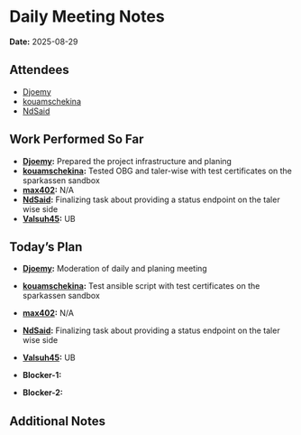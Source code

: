 # Daily Meeting Notes

**Date:** 2025-08-29

## Attendees
- [Djoemy](https://github.com/Djoemy)
- [kouamschekina](https://github.com/kouamschekina)
- [NdSaid](https://github.com/NdSaid)

## Work Performed So Far
- **[Djoemy](https://github.com/Djoemy):** Prepared the project infrastructure and planing
- **[kouamschekina](https://github.com/kouamschekina):** Tested OBG and taler-wise with test certificates on the sparkassen sandbox
- **[max402](https://github.com/max402):** N/A
- **[NdSaid](https://github.com/NdSaid):** Finalizing task about providing a status endpoint on the taler wise side
- **[Valsuh45](https://github.com/Valsuh45):** UB

## Today’s Plan
- **[Djoemy](https://github.com/Djoemy):** Moderation of daily and planing meeting
- **[kouamschekina](https://github.com/kouamschekina):** Test ansible script with test certificates on the sparkassen sandbox
- **[max402](https://github.com/max402):** N/A
- **[NdSaid](https://github.com/NdSaid):** Finalizing task about providing a status endpoint on the taler wise side
- **[Valsuh45](https://github.com/Valsuh45):** UB

- **Blocker-1:** 

- **Blocker-2:** 

## Additional Notes
